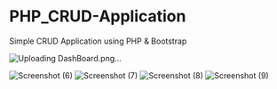 # PHP_CRUD-Application
Simple CRUD Application using PHP &amp; Bootstrap



![Uploading DashBoard.png…]()

![Screenshot (6)](https://github.com/IT21182914/PHP_CRUD-Application/assets/99383107/7ebfc7d5-be77-426a-8976-52b4504b2d53)
![Screenshot (7)](https://github.com/IT21182914/PHP_CRUD-Application/assets/99383107/01393009-47ab-41ae-9cda-48847db15505)
![Screenshot (8)](https://github.com/IT21182914/PHP_CRUD-Application/assets/99383107/f5ae08df-59b2-447c-a933-36f30682f8ea)
![Screenshot (9)](https://github.com/IT21182914/PHP_CRUD-Application/assets/99383107/ffba4539-30d7-4e6f-9bd4-a7b10013f6a4)
